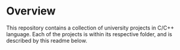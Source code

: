 # Overview

This repository contains a collection of university projects in C/C++ language.
Each of the projects is within its respective folder, and is described by this readme below.
